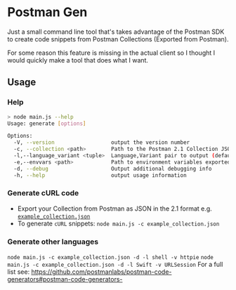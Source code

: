 # Postman Gen
Just a small command line tool that's takes advantage of the Postman SDK to create code snippets from Postman Collections (Exported from Postman).

For some reason this feature is missing in the actual client so I thought I would quickly make a tool that does what I want.

## Usage
### Help
```bash
> node main.js --help
Usage: generate [options]

Options:
  -V, --version                  output the version number
  -c, --collection <path>        Path to the Postman 2.1 Collection JSON
  -l,--language_variant <tuple>  Language,Variant pair to output (default: "cURL,cURL")
  -e,--envvars <path>            Path to environment variables exported from Postman. NOTE: Environment variables will not override variables provided in collection
  -d, --debug                    Output additional debugging info
  -h, --help                     output usage information
```
### Generate cURL code
- Export your Collection from Postman as JSON in the 2.1 format e.g. [`example_collection.json`](./example_collection.json)
- To generate `cURL` snippets:
`node main.js -c example_collection.json`
### Generate other languages
`node main.js -c example_collection.json -d -l shell -v httpie`
`node main.js -c example_collection.json -d -l Swift -v URLSession`
For a full list see:
https://github.com/postmanlabs/postman-code-generators#postman-code-generators-

